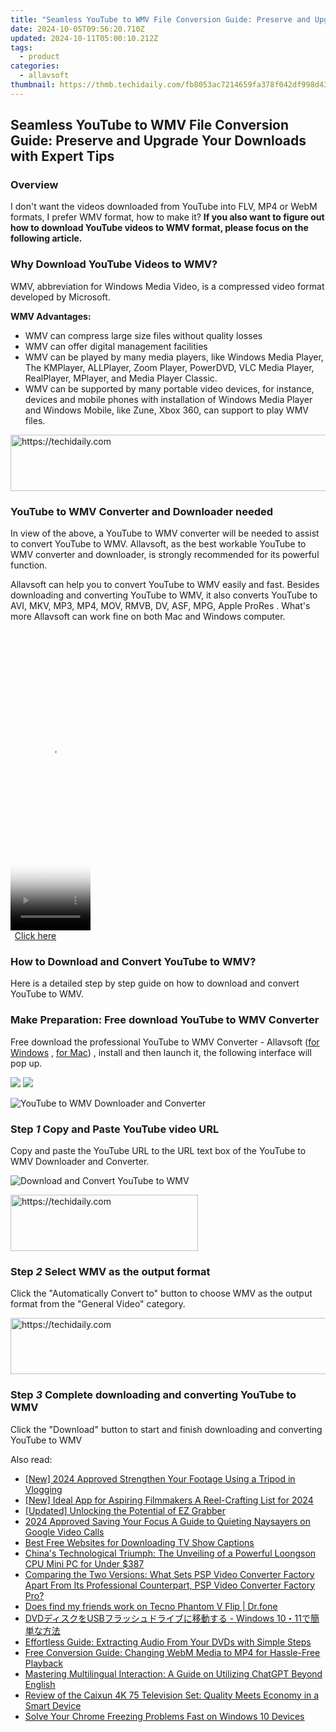 ```yaml
---
title: "Seamless YouTube to WMV File Conversion Guide: Preserve and Upgrade Your Downloads with Expert Tips"
date: 2024-10-05T09:56:20.710Z
updated: 2024-10-11T05:00:10.212Z
tags:
  - product
categories:
  - allavsoft
thumbnail: https://thmb.techidaily.com/fb8053ac7214659fa378f042df998d4365da978dd3a640439d6ee68045b0a185.jpg
---
```


## Seamless YouTube to WMV File Conversion Guide: Preserve and Upgrade Your Downloads with Expert Tips

### Overview

I don't want the videos downloaded from YouTube into FLV, MP4 or WebM formats, I prefer WMV format, how to make it? **If you also want to figure out how to download YouTube videos to WMV format, please focus on the following article.**

### Why Download YouTube Videos to WMV?

WMV, abbreviation for Windows Media Video, is a compressed video format developed by Microsoft.

**WMV Advantages:**

* WMV can compress large size files without quality losses
* WMV can offer digital management facilities
* WMV can be played by many media players, like Windows Media Player, The KMPlayer, ALLPlayer, Zoom Player, PowerDVD, VLC Media Player, RealPlayer, MPlayer, and Media Player Classic.
* WMV can be supported by many portable video devices, for instance, devices and mobile phones with installation of Windows Media Player and Windows Mobile, like Zune, Xbox 360, can support to play WMV files.

<!-- affiliate ads begin -->
<a href="https://appsumo.8odi.net/c/5597632/2111965/7443" target="_top" id="2111965">
  <img src="//a.impactradius-go.com/display-ad/7443-2111965" border="0" alt="https://techidaily.com" width="728" height="90"/>
</a>
<img height="0" width="0" src="https://appsumo.8odi.net/i/5597632/2111965/7443" style="position:absolute;visibility:hidden;" border="0" />
<!-- affiliate ads end -->

### YouTube to WMV Converter and Downloader needed

In view of the above, a YouTube to WMV converter will be needed to assist to convert YouTube to WMV. Allavsoft, as the best workable YouTube to WMV converter and downloader, is strongly recommended for its powerful function.

Allavsoft can help you to convert YouTube to WMV easily and fast. Besides downloading and converting YouTube to WMV, it also converts YouTube to AVI, MKV, MP3, MP4, MOV, RMVB, DV, ASF, MPG, Apple ProRes . What's more Allavsoft can work fine on both Mac and Windows computer.

<!-- affiliate ads begin -->
<span id="1977020">
					<video width="128" height="480" style="cursor:pointer"
           poster="//a.impactradius-go.com/display-clicktoplayimage/1977020.png"
           onclick="if(!this.playClicked){this.play();this.setAttribute('controls',true);this.playClicked=true;}">
	   <source src="//a.impactradius-go.com/display-ad/22993-1977020">
	   <img src="//a.impactradius-go.com/display-clicktoplayimage/1977020.png" style="border: none; height: 100%; width: 100%; object-fit: contain">
	</video>
	<div style="width:80px;text-align:center"><a href="javascript:window.open(decodeURIComponent('https%3A%2F%2Fhomestyler.sjv.io%2Fc%2F5597632%2F1977020%2F22993'), '_blank');void(0);">Click here</a></div>
</span>
<img height="0" width="0" src="https://imp.pxf.io/i/5597632/1977020/22993" style="position:absolute;visibility:hidden;" border="0" />
<!-- affiliate ads end -->

### How to Download and Convert YouTube to WMV?

Here is a detailed step by step guide on how to download and convert YouTube to WMV.

### Make Preparation: Free download YouTube to WMV Converter

Free download the professional YouTube to WMV Converter - Allavsoft ([for Windows](https://tools.techidaily.com/allavsoft/products/) , [for Mac](https://tools.techidaily.com/allavsoft/products/)) , install and then launch it, the following interface will pop up.

[![](https://www.allavsoft.com/how-to/../images/how-to/free-download-win.jpg)](https://tools.techidaily.com/allavsoft/products/) [![](https://www.allavsoft.com/how-to/../images/how-to/free-download-mac.jpg)](https://tools.techidaily.com/allavsoft/products/)

![YouTube to WMV Downloader and Converter](https://www.allavsoft.com/how-to/../images/allavsoft/screen-shot-600.jpg)

### Step _1_ Copy and Paste YouTube video URL

Copy and paste the YouTube URL to the URL text box of the YouTube to WMV Downloader and Converter.

![Download and Convert YouTube to WMV](https://www.allavsoft.com/how-to/../images/how-to/youtube-to-wmv/download-convert-youtube-to-wmv.jpg)

<!-- affiliate ads begin -->
<a href="https://aligracehair.sjv.io/c/5597632/2027190/19272" target="_top" id="2027190">
  <img src="//a.impactradius-go.com/display-ad/19272-2027190" border="0" alt="https://techidaily.com" width="300" height="90"/>
</a>
<img height="0" width="0" src="https://aligracehair.sjv.io/i/5597632/2027190/19272" style="position:absolute;visibility:hidden;" border="0" />
<!-- affiliate ads end -->

### Step _2_ Select WMV as the output format

Click the "Automatically Convert to" button to choose WMV as the output format from the "General Video" category.

<!-- affiliate ads begin -->
<a href="https://sentrypc.7eer.net/c/5597632/398455/3022" target="_top" id="398455">
  <img src="//a.impactradius-go.com/display-ad/3022-398455" border="0" alt="https://techidaily.com" width="728" height="90"/>
</a>
<img height="0" width="0" src="https://sentrypc.7eer.net/i/5597632/398455/3022" style="position:absolute;visibility:hidden;" border="0" />
<!-- affiliate ads end -->

### Step _3_ Complete downloading and converting YouTube to WMV

Click the "Download" button to start and finish downloading and converting YouTube to WMV

<ins class="adsbygoogle"
     style="display:block"
     data-ad-format="autorelaxed"
     data-ad-client="ca-pub-7571918770474297"
     data-ad-slot="1223367746"></ins>

<ins class="adsbygoogle"
     style="display:block"
     data-ad-client="ca-pub-7571918770474297"
     data-ad-slot="8358498916"
     data-ad-format="auto"
     data-full-width-responsive="true"></ins>

<span class="atpl-alsoreadstyle">Also read:</span>
<div><ul>
<li><a href="https://youtube-tips.techidaily.com/024-approved-strengthen-your-footage-using-a-tripod-in-vlogging/"><u>[New] 2024 Approved Strengthen Your Footage Using a Tripod in Vlogging</u></a></li>
<li><a href="https://instagram-clips.techidaily.com/new-ideal-app-for-aspiring-filmmakers-a-reel-crafting-list-for-2024/"><u>[New] Ideal App for Aspiring Filmmakers A Reel-Crafting List for 2024</u></a></li>
<li><a href="https://remote-screen-capture.techidaily.com/updated-unlocking-the-potential-of-ez-grabber/"><u>[Updated] Unlocking the Potential of EZ Grabber</u></a></li>
<li><a href="https://screen-activity-recording.techidaily.com/2024-approved-saving-your-focus-a-guide-to-quieting-naysayers-on-google-video-calls/"><u>2024 Approved Saving Your Focus A Guide to Quieting Naysayers on Google Video Calls</u></a></li>
<li><a href="https://win-bits.techidaily.com/best-free-websites-for-downloading-tv-show-captions/"><u>Best Free Websites for Downloading TV Show Captions</u></a></li>
<li><a href="https://ai-video-translation.techidaily.com/chinas-technological-triumph-the-unveiling-of-a-powerful-loongson-cpu-mini-pc-for-under-387/"><u>China's Technological Triumph: The Unveiling of a Powerful Loongson CPU Mini PC for Under $387</u></a></li>
<li><a href="https://win-bits.techidaily.com/comparing-the-two-versions-what-sets-psp-video-converter-factory-apart-from-its-professional-counterpart-psp-video-converter-factory-pro/"><u>Comparing the Two Versions: What Sets PSP Video Converter Factory Apart From Its Professional Counterpart, PSP Video Converter Factory Pro?</u></a></li>
<li><a href="https://fix-guide.techidaily.com/does-find-my-friends-work-on-tecno-phantom-v-flip-drfone-by-drfone-virtual-android/"><u>Does find my friends work on Tecno Phantom V Flip | Dr.fone</u></a></li>
<li><a href="https://win-bits.techidaily.com/dvdusb-windows-1011/"><u>DVDディスクをUSBフラッシュドライブに移動する - Windows 10・11で簡単な方法</u></a></li>
<li><a href="https://win-bits.techidaily.com/effortless-guide-extracting-audio-from-your-dvds-with-simple-steps/"><u>Effortless Guide: Extracting Audio From Your DVDs with Simple Steps</u></a></li>
<li><a href="https://win-bits.techidaily.com/free-conversion-guide-changing-webm-media-to-mp4-for-hassle-free-playback/"><u>Free Conversion Guide: Changing WebM Media to MP4 for Hassle-Free Playback</u></a></li>
<li><a href="https://tech-hub.techidaily.com/mastering-multilingual-interaction-a-guide-on-utilizing-chatgpt-beyond-english/"><u>Mastering Multilingual Interaction: A Guide on Utilizing ChatGPT Beyond English</u></a></li>
<li><a href="https://buynow-info.techidaily.com/review-of-the-caixun-4k-75-television-set-quality-meets-economy-in-a-smart-device/"><u>Review of the Caixun 4K 75 Television Set: Quality Meets Economy in a Smart Device</u></a></li>
<li><a href="https://win-blog.techidaily.com/solve-your-chrome-freezing-problems-fast-on-windows-10-devices/"><u>Solve Your Chrome Freezing Problems Fast on Windows 10 Devices</u></a></li>
</ul></div>


